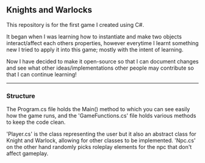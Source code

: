 ﻿## Knights and Warlocks

This repository is for the first game I created using C#. 

It began when I was learning how to instantiate and make 
two objects interact/affect each others properties, 
however everytime I learnt something new I tried to apply 
it into this game; mostly with the intent of learning.

Now I have decided to make it open-source so that I can 
document changes and see what other ideas/implementations 
other people may contribute so that I can continue learning!

----------------------------------------------------------
### Structure

The Program.cs file holds the Main() method to which you can
see easily how the game runs, and the 'GameFunctions.cs' file 
holds various methods to keep the code clean.

'Player.cs' is the class representing the user but it also an
abstract class for Knight and Warlock, allowing for other classes
to be implemented. 'Npc.cs' on the other hand randomly picks 
roleplay elements for the npc that don't affect gameplay.